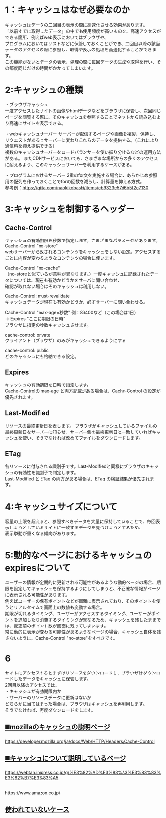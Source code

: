 # 1：キャッシュはなぜ必要なのか

キャッシュはデータの二回目の表示の際に高速化させる効果があります。<br>
「以前すでに取得したデータ」の中でも使用頻度が高いものを、高速アクセスができる箇所、例えばweb表示においてはブラウザや、<br>
プログラムにおいてはリストなどに保管しておくことができ、二回目以降の該当データのアクセスの際に参照し、取得や表示の処理を高速化することができます。<br>
この機能がないとデータの表示、処理の際に毎回データの生成や取得を行い、その都度同じだけの時間がかかってしまいます。<br>


# 2:キャッシュの種類
・ブラウザキャッシュ<br>
一度アクセスしたサイトの画像やhtmlデータなどをブラウザに保管し、次回同じページを閲覧する際に、そのキャッシュを参照することでネットから読み込むより高速にサイトを表示できる。<br>

・webキャッシュサーバー
サーバーが配信するページや画像を複製、保持し、リクエストがあるとサーバーに変わりこれらのデータを提供する。（これにより通信料を抑え提供できる）<br>
複数のキャッシュサーバーをロードバランサーを使い振り分けるなどの運用方法がある。
またCDNサービスにおいても、さまざまな場所からの多くのアクセスに耐えるよう、このキャッシュサーバーを利用するケースがある。

・プログラムにおけるサーバー
2重のfor文を実施する場合に、あらかじめ参照用の配列を作っておくことでforの回数を減らし、計算量を抑える方式。<br>
参考例：https://qiita.com/naokikobashi/items/cb9323e57d6b5f2c7130

# 3:キャッシュを制御するヘッダー
## Cache-Control
キャッシュの有効期限を秒数で指定します。さまざまなパラメータがあります。
Cache-Control "no-store"<br>
webサーバーから返されるコンテンツをキャッシュをしない設定。アクセスするごとに内容が変わるようなコンテンツの場合に使います。<br>

Cache-Control "no-cache"<br>
（no-storeと似ているが意味が異なります。）一度キャッシュに記録されたデータについては、現在も有効かどうかをサーバに問い合わせ、<br>
確認が取れない場合はそのキャッシュは利用しない。

Cache-Control: must-revalidate<br>
キャッシュデータが現在も有効かどうか、必ずサーバーに問い合わせる。<br>

Cache-Control "max-age=秒数" 例：86400など（この場合は1日）<br>
→ Expires "ここに期限の日時"<br>
ブラウザに指定の秒数キャッシュさせます。


cache-control: private<br>
クライアント（ブラウザ）のみがキャッシュできるようにする

cache-control: public<br>
どのキャッシュにも格納できる設定。

## Expires
キャッシュの有効期限を日時で指定します。<br>
Cache-Controlの max-age と両方記載がある場合は、Cache-Control の設定が優先されます。

## Last-Modified
リソースの最終更新日を表します。
ブラウザがキャッシュしているファイルの最終更新日をサーバーに知らせ、サーバー側の最終更新日と一致していればキャッシュを使い、そうでなければ改めてファイルをダウンロードします。

## ETag
各リソースに付与される識別子です。Last-Modifiedと同様にブラウザのキャッシュの有効性を識別子で判定します。<br>
Last-Modified と ETag の両方がある場合は、ETag の検証結果が優先されます。

# 4:キャッシュサイズについて
容量の上限を超えると、参照すべきデータを大量に保持していることで、毎回表示しようとしているサイトに一致するデータを見つけようとするため、<br>
表示挙動が重くなる傾向があります。<br>

# 5:動的なページにおけるキャッシュのexpiresについて
ユーザーの情報が定期的に更新される可能性があるような動的ページの場合、期限を設定してキャッシュを保持するようにしてしまうと、不正確な情報がページに表示される可能性があります。<br>
例えばユーザーの保有ポイントなどが画面に表示されており、そのポイントを使うとリアルタイムで画面上の数値も変動する場合。<br>
期限が切れるタイミング、ユーザーがアクセスするタイミング、ユーザーがポイントを追加したり消費するタイミングが異なるため、キャッシュを残したままでは、変更前のポイント数が画面に残ってしまいます。
<br>
常に動的に表示が変わる可能性があるようなページの場合、キャッシュ自体を残さないように、Cache-Control "no-store"をすべきです。

# 6

サイトにアクセスするとまずはリソースをダウンロードし、ブラウザはダウンロードしたデータをキャッシュに保管します。<br>
2回目以降のアクセスでは、<br>
・キャッシュが有効期限内か<br>
・サーバーのリソースデータに更新はないか<br>
どちらかに当てはまった場合は、ブラウザはキャッシュを再利用します。<br>そうでなければ、再度ダウンロードをします。



## [◼️mozillaのキャッシュの説明ページ](./キャッシュ1.png)
https://developer.mozilla.org/ja/docs/Web/HTTP/Headers/Cache-Control

## [◼️キャッシュについて説明しているページ](./キャッシュ2.png)
https://webtan.impress.co.jp/g/%E3%82%AD%E3%83%A3%E3%83%83%E3%82%B7%E3%83%A5

<br>
https://www.amazon.co.jp/

## [使われていないケース](./noキャッシュ.png)
